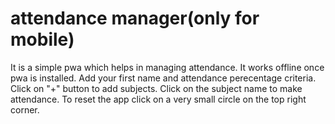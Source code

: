 # attendance manager(only for mobile)
It is a simple pwa which helps in managing attendance.
It works offline once pwa is installed.
Add your first name and attendance perecentage criteria.
Click on "+" button to add subjects.
Click on the subject name to make attendance.
To reset the app click on a very small circle on the top right corner.
